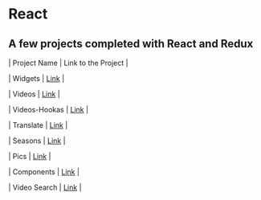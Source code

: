 # React 

## A few projects completed with React and Redux 

| Project Name | Link to the Project | 

| Widgets | [Link](https://github.com/pdahl95/reactCourse/tree/master/widgets) | 

| Videos | [Link](https://github.com/pdahl95/reactCourse/tree/master/videos) | 

| Videos-Hookas | [Link](https://github.com/pdahl95/reactCourse/tree/master/videos-hooks) | 

| Translate | [Link](https://github.com/pdahl95/reactCourse/tree/master/translate) | 

| Seasons | [Link](https://github.com/pdahl95/reactCourse/tree/master/seasons) | 

| Pics | [Link](https://github.com/pdahl95/reactCourse/tree/master/pics) | 

| Components | [Link](https://github.com/pdahl95/reactCourse/tree/master/components) | 

| Video Search | [Link](https://github.com/pdahl95/reactCourse/tree/master/ReduxSimpleStarter-master) | 

